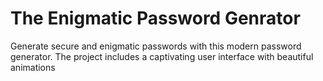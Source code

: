 # The Enigmatic Password Genrator 
 Generate secure and enigmatic passwords with this modern password generator. The project includes a captivating user interface with beautiful animations
